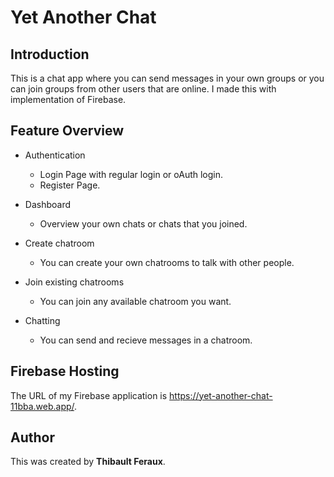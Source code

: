 # Yet Another Chat
## Introduction
This is a chat app where you can send messages in your own groups or you can join groups from other users that are online.
I made this with implementation of Firebase.

## Feature Overview
* Authentication
    * Login Page with regular login or oAuth login.
    * Register Page.

* Dashboard
    * Overview your own chats or chats that you joined.

* Create chatroom
    * You can create your own chatrooms to talk with other people.

* Join existing chatrooms
    * You can join any available chatroom you want.

* Chatting
    * You can send and recieve messages in a chatroom.

## Firebase Hosting
The URL of my Firebase application is https://yet-another-chat-11bba.web.app/.

## Author
This was created by **Thibault Feraux**.